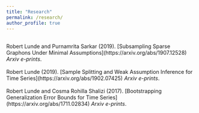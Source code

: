 ```yaml
---
title: "Research"
permalink: /research/
author_profile: true
---
```

<br>
Robert Lunde and Purnamrita Sarkar (2019). [Subsampling Sparse Graphons Under Minimal Assumptions](https://arxiv.org/abs/1907.12528)  <i>Arxiv e-prints</i>.
<br>

<br>
Robert Lunde (2019). [Sample Splitting and Weak Assumption Inference for Time Series](https://arxiv.org/abs/1902.07425)  <i>Arxiv e-prints</i>.
<br>

<br>
Robert Lunde and Cosma Rohilla Shalizi (2017). [Bootstrapping Generalization Error Bounds for Time Series](https://arxiv.org/abs/1711.02834)  <i>Arxiv e-prints</i>.
<br>

